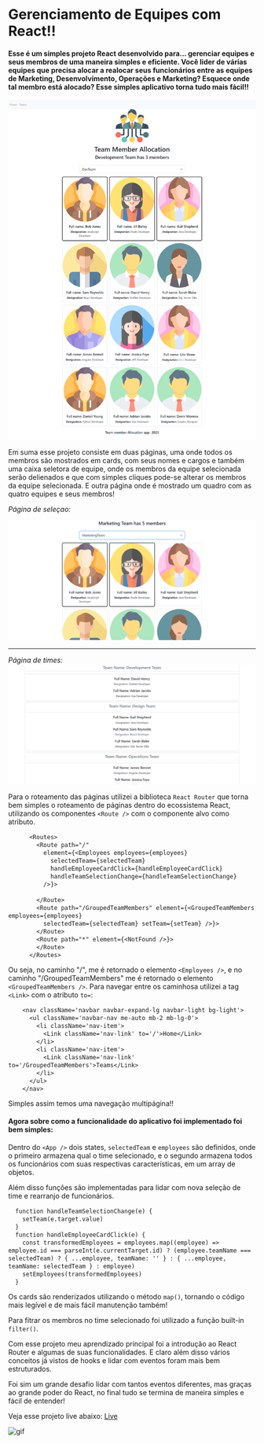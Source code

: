 # Gerenciamento de Equipes com React!!

#### Esse é um simples projeto React desenvolvido para... gerenciar equipes e seus membros de uma maneira simples e eficiente. Você lider de várias equipes que precisa alocar a realocar seus funcionários entre as equipes de Marketing, Desenvolvimento, Operações e Marketing? Esquece onde tal membro está alocado? Esse simples aplicativo torna tudo mais fácil!!

![overview](img/overview.png)

Em suma esse projeto consiste em duas páginas, uma onde todos os membros são mostrados em cards, com seus nomes e cargos e também uma caixa seletora de equipe, onde os membros da equipe selecionada serão delienados e que com simples cliques pode-se alterar os membros da equipe selecionada. E outra página onde é mostrado um quadro com as quatro equipes e seus membros!

_Página de seleçao:_

![selecao](img/selecao.png)

---

_Página de times:_
![teams](img/teams.png)

Para o roteamento das páginas utilizei a biblioteca `React Router` que torna bem simples o roteamento de páginas dentro do ecossistema React, utilizando os componentes `<Route />` com o componente alvo como atributo.
```
      <Routes>
        <Route path="/"
          element={<Employees employees={employees}
            selectedTeam={selectedTeam}
            handleEmployeeCardClick={handleEmployeeCardClick}
            handleTeamSelectionChange={handleTeamSelectionChange}
          />}>

        </Route>
        <Route path="/GroupedTeamMembers" element={<GroupedTeamMembers employees={employees}
          selectedTeam={selectedTeam} setTeam={setTeam} />}>
        </Route>
        <Route path="*" element={<NotFound />}>
        </Route>
      </Routes>
```

Ou seja, no caminho "/", me é retornado o elemento `<Employees />`, e no caminho "/GroupedTeamMembers" me é retornado o elemento `<GroupedTeamMembers />`. Para navegar entre os caminhosa utilizei a tag `<Link>` com o atributo `to=`:
```
    <nav className='navbar navbar-expand-lg navbar-light bg-light'>
      <ul className='navbar-nav me-auto mb-2 mb-lg-0'>
        <li className='nav-item'>
          <Link className='nav-link' to='/'>Home</Link>
        </li>
        <li className='nav-item'>
          <Link className='nav-link' to='/GroupedTeamMembers'>Teams</Link>
        </li>
      </ul>
    </nav>
```

Simples assim temos uma navegação multipágina!! 

#### Agora sobre como a funcionalidade do aplicativo foi implementado foi bem simples:

Dentro do `<App />` dois states, `selectedTeam` e `employees` são definidos, onde o primeiro armazena qual o time selecionado, e o segundo armazena todos os funcionários com suas respectivas características, em um array de objetos.

Além disso funçôes são implementadas para lidar com nova seleção de time e rearranjo de funcionários.
```
  function handleTeamSelectionChange(e) {
    setTeam(e.target.value)
  }
  function handleEmployeeCardClick(e) {
    const transformedEmployees = employees.map((employee) => employee.id === parseInt(e.currentTarget.id) ? (employee.teamName === selectedTeam) ? { ...employee, teamName: '' } : { ...employee, teamName: selectedTeam } : employee)
    setEmployees(transformedEmployees)
  }
```
Os cards são renderizados utilizando o método `map()`, tornando o código mais legível e de mais fácil manutenção também!

Para fitrar os membros no time selecionado foi utilizado a função built-in `filter()`.

Com esse projeto meu aprendizado principal foi a introdução ao React Router e algumas de suas funcionalidades. E claro além disso vários conceitos já vistos de hooks e lidar com eventos foram mais bem estruturados.

Foi sim um grande desafio lidar com tantos eventos diferentes, mas graças ao grande poder do React, no final tudo se termina de maneira simples e fácil de entender!

Veja esse projeto live abaixo:
[Live](https://gerenciamento-equipes-epiuwkw7k-lucas-vieira-r.vercel.app)

![gif](img/teams.gif)

